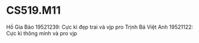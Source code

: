 # CS519.M11
Hồ Gia Bảo 19521239: Cực kì đẹp trai và vjp pro
Trịnh Bá Việt Anh 19521122: Cực kì thông minh và pro vjp
